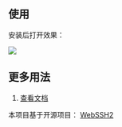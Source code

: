 ## 使用

安装后打开效果：

![](https://images.weserv.nl/?url=https://img03.sogoucdn.com/app/a/100520146/1b26a8c637374bfb36cfc7b00977df68)


## 更多用法

1. [查看文档](https://github.com/billchurch/WebSSH2)


本项目基于开源项目： [WebSSH2](https://github.com/billchurch/WebSSH2)
    





